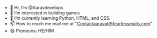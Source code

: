 - 👋 Hi, I’m @Aaravdevelops
- 👀 I’m interested in building games
- 🌱 I’m currently learning Python, HTML, and CSS.
- 📫 How to reach me mail me at "Contactaaravat@fearlessmails.com"
- 😄 Pronouns: HE/HIM

<!---
Aarav655765/Aarav655765 is a ✨ special ✨ repository because its `README.md` (this file) appears on your GitHub profile.
You can click the Preview link to take a look at your changes.
--->
